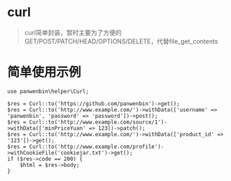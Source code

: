 # curl
> curl简单封装，暂时主要为了方便的GET/POST/PATCH/HEAD/OPTIONS/DELETE，代替file_get_contents

# 简单使用示例
```
use panwenbin\helper\Curl;

$res = Curl::to('https://github.com/panwenbin')->get();
$res = Curl::to('http://www.example.com/')->withData(['username' => 'panwenbin', 'password' => 'password'])->post();
$res = Curl::to('http://www.example.com/source/1')->withData(['minPriceYuan' => 123])->patch();
$res = Curl::to('http://www.example.com/')->withData(['product_id' => '123'])->get();
$res = Curl::to('http://www.example.com/profile')->withCookieFile('cookiejar.txt')->get();
if ($res->code == 200) {
    $html = $res->body;
}
```
